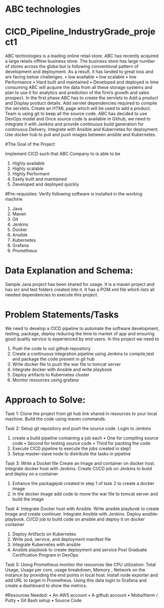 # ABC technologies 

# CICD_Pipeline_IndustryGrade_project1
ABC technologies is a leading online retail store. ABC has recently acquired a large retails offline
business store. The business store has large number of stores across the globe but is following
conventional pattern of development and deployment. As a result, it has landed to great loss and are
facing below challenges.
• low available
• low scalable
• low Performance
• Hard built and maintained
• Developed and deployed is time consuming
ABC will acquire the data from all these storage systems and plan to use it for analytics and prediction
of the firm’s growth and sales prospect. In the first phase ABC has to create the servlets to Add a
product and Display product details. Add servlet dependencies required to compile the servlets. Create
an HTML page which will be used to add a product. Team is using git to keep all the source code.
ABC has decided to use DevOps model and Once source code is available in Github, we need to
integrate it with Jenkins and provide continuous build generation for continuous Delivery, integrate
with Ansible and Kubernetes for deployment. Use docker hub to pull and push images between ansible
and Kubernetes. 

#The Goal of the Project

Implement CICD such that ABC Company to is able to be
1. Highly available
2. Highly scalable
3. Highly Performant
4. Easily built and maintained
5. Developed and deployed quickly

#Pre-requisites:
Verify following software is installed in the working machine
1. Java
2. Maven
3. Git
4. Jenkins
5. Docker
6. Ansible
7. Kubernetes
8. Grafana
9. Prometheus 

# Data Explanation and Schema:
Sample Java project has been shared for usage. It is a maven project and has src and test folders created
into it. It has a POM.xml file which lists all needed dependencies to execute this project.

# Problem Statements/Tasks
We need to develop a CICD pipeline to automate the software development, testing, package, deploy
reducing the time to market of app and ensuring good quality service is experienced by end users. In this
project we need to
1. Push the code to out github repository
2. Create a continuous integration pipeline using Jenkins to compile,test and package the code present
in git hub
3. Write docker file to push the war file to tomcat server
4. Integrate docker with Ansible and write playbook
5. Deploy artifacts to Kubernetes cluster
6. Monitor resources using grafana

# Approach to Solve:
Task 1: Clone the project from git hub link shared in resources to your local machine. Build the code using
maven commands.

Task 2: Setup git repository and push the source code. Login to Jenkins
1. create a build pipeline containing a job each
• One for compiling source code
• Second for testing source code
• Third for packing the code
2. Execute CICD pipeline to execute the jobs created in step1
3. Setup master-slave node to distribute the tasks in pipeline

Task 3: Write a Docket file Create an Image and container on docker host. Integrate docker host with
Jenkins. Create CI/CD job on Jenkins to build and deploy on a container
1. Enhance the packagejob created in step 1 of task 2 to create a docker image
2. In the docker image add code to move the war file to tomcat server and build the image

Task 4: Integrate Docker host with Ansible. Write ansible playbook to create Image and create continuer.
Integrate Ansible with Jenkins. Deploy ansible-playbook. CI/CD job to build code on ansible and deploy
it on docker container
1. Deploy Artifacts on Kubernetes
2. Write pod, service, and deployment manifest file
3. Integrate Kubernetes with ansible
4. Ansible playbook to create deployment and service
Post Graduate Certification Program in DevOps

Task 5: Using Prometheus monitor the resources like CPU utilization: Total Usage, Usage per core, usage
breakdown, Memory , Network on the instance by providing the end points in local host. Install node
exporter and add URL to target in Prometheus. Using this data login to Grafana and create a
dashboard to show the metrics.


#Resources Needed:
• An AWS account
• A github account
• MobaXterm / Putty
• Git Bash setup
• Source Code 
